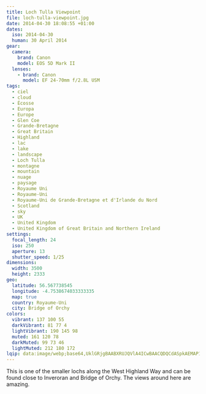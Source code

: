 ```yaml
---
title: Loch Tulla Viewpoint
file: loch-tulla-viewpoint.jpg
date: 2014-04-30 18:08:55 +01:00
dates:
  iso: 2014-04-30
  human: 30 April 2014
gear:
  camera:
    brand: Canon
    model: EOS 5D Mark II
  lenses:
    - brand: Canon
      model: EF 24-70mm f/2.8L USM
tags:
  - ciel
  - cloud
  - Écosse
  - Europa
  - Europe
  - Glen Coe
  - Grande-Bretagne
  - Great Britain
  - Highland
  - lac
  - lake
  - landscape
  - Loch Tulla
  - montagne
  - mountain
  - nuage
  - paysage
  - Royaume Uni
  - Royaume-Uni
  - Royaume-Uni de Grande-Bretagne et d'Irlande du Nord
  - Scotland
  - sky
  - UK
  - United Kingdom
  - United Kingdom of Great Britain and Northern Ireland
settings:
  focal_length: 24
  iso: 250
  aperture: 13
  shutter_speed: 1/25
dimensions:
  width: 3500
  height: 2333
geo:
  latitude: 56.567738545
  longitude: -4.7538674033333335
  map: true
  country: Royaume-Uni
  city: Bridge of Orchy
colors:
  vibrant: 137 100 55
  darkVibrant: 81 77 4
  lightVibrant: 190 145 98
  muted: 161 120 78
  darkMuted: 99 73 46
  lightMuted: 212 180 172
lqip: data:image/webp;base64,UklGRjgBAABXRUJQVlA4ICwBAACQDQCdASpkAEMAP12Yu1i4v6ajuLXsA/AriWUA0nbf/T/z94C1txvK5mcNZRk2W3qbbLts5mE+268SUyOfjbAdpjEsjUu3bOMW75aoUOy7hPJIHyNO0KtCcjPwd4t0JbQiSz3Ge2NrAIRlKF9FNl1MJxSFSCAA/u16N/ecGRxd8hVmaZn1CY4E/JDmtlusVkKirwE53HeYNmd7KzHsN3F5fX2GrpH2FJ4V054hp5XCUdIogEFgMIlcc5x6/9NYq/V1dgcga0MWHyMilljJCxeeVi27HAISxZ+qxj1+WLWHEC9V7SIGcAdwT0hNQ82w72fclo6zNGF9yxwiYM0mvmJGVKx4Cdt4utR7oL+FPun2ORzmt7HcOjZtgaVpT+4XRatR4XvpNqyEdikYAAA=
---
```


This is one of the smaller lochs along the West Highland Way and can be found close to Inveroran and Bridge of Orchy. The views around here are amazing.
